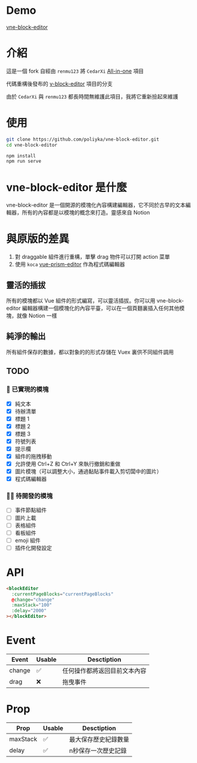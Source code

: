 # Demo

[vne-block-editor](https://vne-block-editor.poliyka.xyz)

# 介紹

這是一個 fork 自經由 `renmu123` 將 `CedarXi` [All-in-one](https://github.com/CedarXi/All-in-one) 項目

代碼重構後發布的 [v-block-editor](https://github.com/renmu123/v-block-editor) 項目的分支

由於 `CedarXi` 與 `renmu123` 都長時間無維護此項目，我將它重新撿起來維護

# 使用

```bash
git clone https://github.com/poliyka/vne-block-editor.git
cd vne-block-editor

npm install
npm run serve
```

# vne-block-editor 是什麼

vne-block-editor 是一個開源的模塊化內容構建編輯器，它不同於古早的文本編輯器，所有的內容都是以模塊的概念來打造。靈感來自 Notion

# 與原版的差異

1. 對 draggable 組件進行重構，單擊 drag 物件可以打開 action 菜單
2. 使用 `koca` [vue-prism-editor](https://github.com/koca/vue-prism-editor) 作為程式碼編輯器

## 靈活的插拔

所有的模塊都以 Vue 組件的形式編寫，可以靈活插拔。你可以用 vne-block-editor 編輯器構建一個模塊化的內容平臺，可以在一個頁麵裏插入任何其他模塊，就像 Notion 一樣

## 純淨的輸出

所有組件保存的數據，都以對象的的形式存儲在 Vuex 裏供不同組件調用

## TODO

### 👏 已實現的模塊

- [x] 純文本
- [x] 待辦清單
- [x] 標題 1
- [x] 標題 2
- [x] 標題 3
- [x] 符號列表
- [x] 提示欄
- [x] 組件的拖拽移動
- [x] 允許使用 Ctrl+Z 和 Ctrl+Y 來執行撤銷和重做
- [x] 圖片模塊（可以調整大小，通過黏貼事件載入剪切闆中的圖片）
- [x] 程式碼編輯器

### 🧑‍💻 待開發的模塊

- [ ] 事件節點組件
- [ ] 圖片上載
- [ ] 表格組件
- [ ] 看板組件
- [ ] emoji 組件
- [ ] 插件化開發設定

# API

```html
<blockEditor
  :currentPageBlocks="currentPageBlocks"
  @change="change"
  :maxStack="100"
  :delay="2000"
></blockEditor>
```

# Event

| Event   | Usable             | Desctiption             |
| ------- | -------            | ----------------------- |
| change  | :white_check_mark: | 任何操作都將返回目前文本內容 |
| drag    | :x:                | 拖曳事件                 |

# Prop

| Prop     | Usable             | Desctiption             |
| -------- | -------            | ----------------------- |
| maxStack | :white_check_mark: | 最大保存歷史紀錄數量        |
| delay    | :white_check_mark: | n秒保存一次歷史記錄         |

